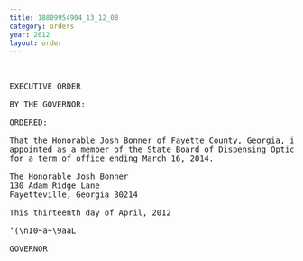```yaml
---
title: 18809954904_13_12_08
category: orders
year: 2012
layout: order
---
```


<pre> 

EXECUTIVE ORDER

BY THE GOVERNOR:

ORDERED:

That the Honorable Josh Bonner of Fayette County, Georgia, is
appointed as a member of the State Board of Dispensing Opticians,
for a term of office ending March 16, 2014.

The Honorable Josh Bonner
130 Adam Ridge Lane
Fayetteville, Georgia 30214

This thirteenth day of April, 2012

‘(\nI0~a~\9aaL

GOVERNOR

</pre>
